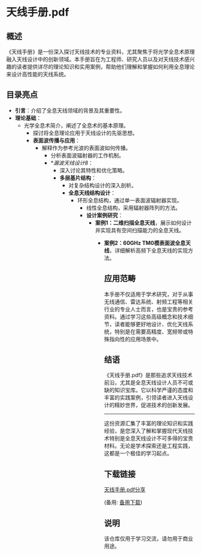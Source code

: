 # 天线手册.pdf

## 概述

《天线手册》是一份深入探讨天线技术的专业资料，尤其聚焦于将光学全息术原理融入天线设计中的创新领域。本手册旨在为工程师、研究人员以及对天线技术感兴趣的读者提供详尽的理论知识和实用案例，帮助他们理解和掌握如何利用全息理论来设计高性能的天线系统。

## 目录亮点

- **引言**：介绍了全息天线领域的背景及其重要性。
- **理论基础**：
  - 光学全息术简介，阐述了全息术的基本原理。
    - 探讨将全息理论应用于天线设计的先驱思想。
    - **表面波传播与应用**：
      - 解释作为参考光波的表面波如何传播。
        - 分析表面波辐射器的工作机制。
        - **漏波天线设计8*：
          - 深入讨论其特性和优化策略。
          - **多层基片结构**：
            - 对复杂结构设计的深入剖析。
            - **全息天线结构设计**：
              - 环形全息结构，通过单一表面波辐射器实现。
                - 线性全息结构，采用辐射器阵列的方法。
                - **设计案例研究**：
                  - **案例1：二维扫描全息天线**，展示如何设计并实现具有空间扫描能力的全息天线。
                    - **案例2：60GHz TM0模表面波全息天线**，详细解析高频下全息天线的实现方法。

                      ## 应用范畴

                      本手册不仅适用于学术研究，对于从事无线通信、雷达系统、射频工程等相关行业的专业人士而言，也是宝贵的参考资料。通过学习这些高级概念和技术细节，读者能够更好地设计、优化天线系统，特别是在需要高精度、宽频带或特殊指向性的应用场景中。

                      ## 结语

                      《天线手册.pdf》是那些追求天线技术前沿，尤其是全息天线设计人员不可或缺的知识宝库。它以科学严谨的态度和丰富的实践案例，引领读者进入天线设计的精妙世界，促进技术的创新发展。

                      ---

                      这份资源汇集了丰富的理论知识和实践经验，是您深入了解和掌握现代天线技术特别是全息天线设计不可多得的宝贵材料。无论是学术探索还是工程实践，这都是一个极佳的学习起点。

                      ## 下载链接
                      [天线手册.pdf分享](https://pan.quark.cn/s/07483a6bfdb4) 

                      (备用: [备用下载](https://pan.baidu.com/s/1UTPK6KurSdxyOwY4FvUGCg?pwd=1234))

                      ## 说明

                      该仓库仅用于学习交流，请勿用于商业用途。
